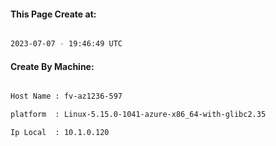 
   
#### This Page Create at:

```bash

2023-07-07 - 19:46:49 UTC

```

#### Create By Machine:

```bash

Host Name : fv-az1236-597

platform  : Linux-5.15.0-1041-azure-x86_64-with-glibc2.35

Ip Local  : 10.1.0.120

```

